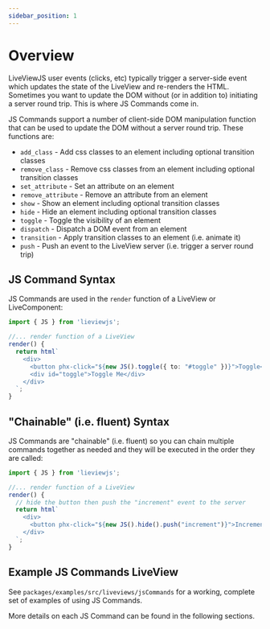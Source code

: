 ```yaml
---
sidebar_position: 1
---
```


# Overview

LiveViewJS user events (clicks, etc) typically trigger a server-side event which updates the state of the LiveView and re-renders the HTML.  Sometimes you want to update the DOM without (or in addition to) initiating a server round trip.  This is where JS Commands come in.

JS Commands support a number of client-side DOM manipulation function that can be used to update the DOM without a server round trip.  These functions are:

* `add_class` - Add css classes to an element including optional transition classes
* `remove_class` - Remove css classes from an element including optional transition classes
* `set_attribute` - Set an attribute on an element
* `remove_attribute` - Remove an attribute from an element
* `show` - Show an element including optional transition classes
* `hide` - Hide an element including optional transition classes
* `toggle` - Toggle the visibility of an element
* `dispatch` - Dispatch a DOM event from an element
* `transition` - Apply transition classes to an element (i.e. animate it)
* `push` - Push an event to the LiveView server (i.e. trigger a server round trip)

## JS Command Syntax
JS Commands are used in the `render` function of a LiveView or LiveComponent:
```typescript
import { JS } from 'lieviewjs';

//... render function of a LiveView
render() {
  return html`
    <div>
      <button phx-click="${new JS().toggle({ to: "#toggle" })}">Toggle</button>
      <div id="toggle">Toggle Me</div>
    </div>
  `;
}
```

## "Chainable" (i.e. fluent) Syntax
JS Commands are "chainable" (i.e. fluent) so you can chain multiple commands together as needed and they will be executed in the order they are called:
```typescript
import { JS } from 'lieviewjs';

//... render function of a LiveView
render() {
  // hide the button then push the "increment" event to the server
  return html`
    <div>
      <button phx-click="${new JS().hide().push("increment")}">Increment</button>
    </div>
  `;
}
```

## Example JS Commands LiveView
See `packages/examples/src/liveviews/jsCommands` for a working, complete set of examples of using JS Commands.  

More details on each JS Command can be found in the following sections.
